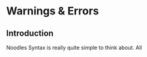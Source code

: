 Warnings & Errors
========================
Introduction
------------
Noodles Syntax is really quite simple to think about. All